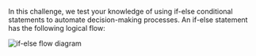 In this challenge, we test your knowledge of using if-else conditional statements to automate decision-making processes. An if-else statement has the following logical flow:

![if-else flow diagram](https://en.wikipedia.org/wiki/Conditional_%28computer_programming%29#/media/File:If-Then-Else-diagram.svg)
